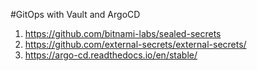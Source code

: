 #GitOps with Vault and ArgoCD
1. https://github.com/bitnami-labs/sealed-secrets
2. https://github.com/external-secrets/external-secrets/
3. https://argo-cd.readthedocs.io/en/stable/

